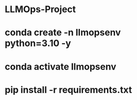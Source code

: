 # LLMOps-Project

# conda create -n llmopsenv python=3.10 -y

# conda activate llmopsenv

# pip install -r requirements.txt
